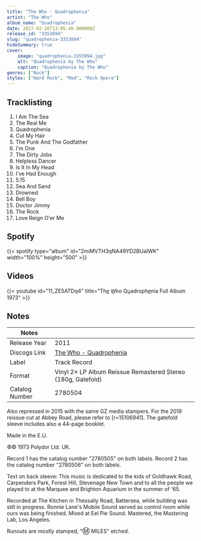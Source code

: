 ```yaml
---
title: "The Who - Quadrophenia"
artist: "The Who"
album_name: "Quadrophenia"
date: 2017-02-26T13:05:48.000000Z
release_id: "3353094"
slug: "quadrophenia-3353094"
hideSummary: true
cover:
    image: "quadrophenia-3353094.jpg"
    alt: "Quadrophenia by The Who"
    caption: "Quadrophenia by The Who"
genres: ["Rock"]
styles: ["Hard Rock", "Mod", "Rock Opera"]
---
```


## Tracklisting
1. I Am The Sea
2. The Real Me
3. Quadrophenia
4. Cut My Hair
5. The Punk And The Godfather
6. I'm One
7. The Dirty Jobs
8. Helpless Dancer
9. Is It In My Head
10. I've Had Enough
11. 5.15
12. Sea And Sand
13. Drowned
14. Bell Boy
15. Doctor Jimmy
16. The Rock
17. Love Reign O'er Me


## Spotify
{{< spotify type="album" id="2miMVTH3qNA49YD2BUaIWK" width="100%" height="500" >}}



## Videos
{{< youtube id="11_ZE5ATDq4" title="The̲ W̲ho   Qu̲adrophe̲nia Full Album 1973" >}}

## Notes
| Notes          |             |
| ---------------| ----------- |
| Release Year   | 2011 |
| Discogs Link   | [The Who - Quadrophenia](https://www.discogs.com/release/3353094-The-Who-Quadrophenia) |
| Label          | Track Record |
| Format         | Vinyl 2× LP Album Reissue Remastered Stereo (180g, Gatefold) |
| Catalog Number | 2780504 |

Also repressed in 2015 with the same GZ media stampers.
For the 2019 reissue cut at Abbey Road, please refer to [r=15106941].
The gatefold sleeve includes also a 44-page booklet.

Made in the E.U.

℗© 1973 Polydor Ltd. UK.

Record 1 has the catalog number "2780505" on both labels.
Record 2 has the catalog number "2780506" on both labels.

Text on back sleeve:
This music is dedicated to the kids of Goldhawk Road, Carpenders Park, Forest Hill, Stevenage New Town and to all the people we played to at the Marquee and Brighton Aquarium in the summer of '65.

Recorded at The Kitchen in Thessally Road, Battersea, while building was still in progress.
Ronnie Lane's Mobile Sound served as control room while ours was being finished.
Mixed at Eel Pie Sound.
Mastered, the Mastering Lab, Los Angeles.

Runouts are mostly stamped, "Ⓜ MILES" etched.
